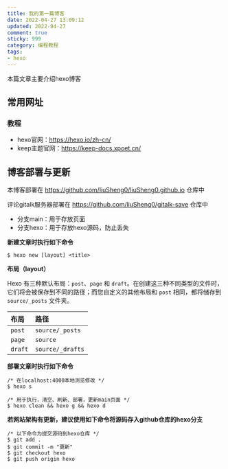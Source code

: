 ```yaml
---
title: 我的第一篇博客
date: 2022-04-27 13:09:12
updated: 2022-04-27
comment: true
sticky: 999
category: 编程教程
tags: 
- hexo
---
```


本篇文章主要介绍hexo博客

## 常用网址

### 教程

* hexo官网：https://hexo.io/zh-cn/
* keep主题官网：https://keep-docs.xpoet.cn/

## 博客部署与更新

本博客部署在 https://github.com/liuSheng0/liuSheng0.github.io 仓库中

评论gitalk服务器部署在 https://github.com/liuSheng0/gitalk-save 仓库中

- 分支main：用于存放页面
- 分支hexo：用于存放hexo源码，防止丢失

**新建文章时执行如下命令**

```
$ hexo new [layout] <title>
```

**布局（layout）**

Hexo 有三种默认布局：`post`、`page` 和 `draft`。在创建这三种不同类型的文件时，它们将会被保存到不同的路径；而您自定义的其他布局和 `post` 相同，都将储存到 `source/_posts` 文件夹。

| 布局    | 路径             |
| :------ | :--------------- |
| `post`  | `source/_posts`  |
| `page`  | `source`         |
| `draft` | `source/_drafts` |

**部署文章时执行如下命令**

```
/* 在localhost:4000本地浏览修改 */
$ hexo s

/* 用于执行，清空、刷新、部署，更新main页面 */
$ hexo clean && hexo g && hexo d
```

**若网站架构有更新，建议使用如下命令将源码存入github仓库的hexo分支**

```
/* 以下命令为提交源码到hexo仓库 */
$ git add .
$ git commit -m "更新"
$ git checkout hexo
$ git push origin hexo
```
